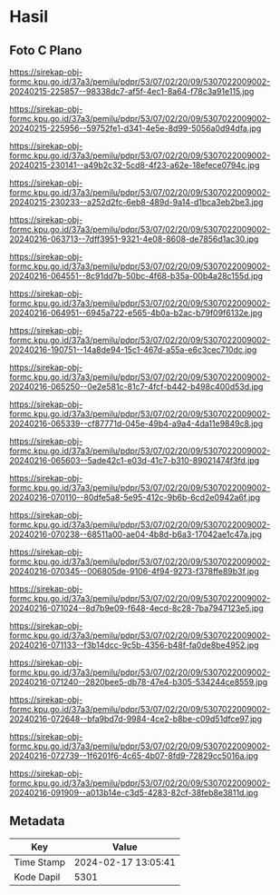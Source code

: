 # Hasil

## Foto C Plano

https://sirekap-obj-formc.kpu.go.id/37a3/pemilu/pdpr/53/07/02/20/09/5307022009002-20240215-225857--98338dc7-af5f-4ec1-8a64-f78c3a91e115.jpg

https://sirekap-obj-formc.kpu.go.id/37a3/pemilu/pdpr/53/07/02/20/09/5307022009002-20240215-225956--59752fe1-d341-4e5e-8d99-5056a0d94dfa.jpg

https://sirekap-obj-formc.kpu.go.id/37a3/pemilu/pdpr/53/07/02/20/09/5307022009002-20240215-230141--a49b2c32-5cd8-4f23-a62e-18efece0794c.jpg

https://sirekap-obj-formc.kpu.go.id/37a3/pemilu/pdpr/53/07/02/20/09/5307022009002-20240215-230233--a252d2fc-6eb8-489d-9a14-d1bca3eb2be3.jpg

https://sirekap-obj-formc.kpu.go.id/37a3/pemilu/pdpr/53/07/02/20/09/5307022009002-20240216-063713--7dff3951-9321-4e08-8608-de7856d1ac30.jpg

https://sirekap-obj-formc.kpu.go.id/37a3/pemilu/pdpr/53/07/02/20/09/5307022009002-20240216-064551--8c91dd7b-50bc-4f68-b35a-00b4a28c155d.jpg

https://sirekap-obj-formc.kpu.go.id/37a3/pemilu/pdpr/53/07/02/20/09/5307022009002-20240216-064951--6945a722-e565-4b0a-b2ac-b79f09f6132e.jpg

https://sirekap-obj-formc.kpu.go.id/37a3/pemilu/pdpr/53/07/02/20/09/5307022009002-20240216-190751--14a8de94-15c1-467d-a55a-e6c3cec710dc.jpg

https://sirekap-obj-formc.kpu.go.id/37a3/pemilu/pdpr/53/07/02/20/09/5307022009002-20240216-065250--0e2e581c-81c7-4fcf-b442-b498c400d53d.jpg

https://sirekap-obj-formc.kpu.go.id/37a3/pemilu/pdpr/53/07/02/20/09/5307022009002-20240216-065339--cf87771d-045e-49b4-a9a4-4da11e9849c8.jpg

https://sirekap-obj-formc.kpu.go.id/37a3/pemilu/pdpr/53/07/02/20/09/5307022009002-20240216-065603--5ade42c1-e03d-41c7-b310-89021474f3fd.jpg

https://sirekap-obj-formc.kpu.go.id/37a3/pemilu/pdpr/53/07/02/20/09/5307022009002-20240216-070110--80dfe5a8-5e95-412c-9b6b-6cd2e0942a6f.jpg

https://sirekap-obj-formc.kpu.go.id/37a3/pemilu/pdpr/53/07/02/20/09/5307022009002-20240216-070238--68511a00-ae04-4b8d-b6a3-17042ae1c47a.jpg

https://sirekap-obj-formc.kpu.go.id/37a3/pemilu/pdpr/53/07/02/20/09/5307022009002-20240216-070345--006805de-9106-4f94-9273-f378ffe89b3f.jpg

https://sirekap-obj-formc.kpu.go.id/37a3/pemilu/pdpr/53/07/02/20/09/5307022009002-20240216-071024--8d7b9e09-f648-4ecd-8c28-7ba7947123e5.jpg

https://sirekap-obj-formc.kpu.go.id/37a3/pemilu/pdpr/53/07/02/20/09/5307022009002-20240216-071133--f3b14dcc-9c5b-4356-b48f-fa0de8be4952.jpg

https://sirekap-obj-formc.kpu.go.id/37a3/pemilu/pdpr/53/07/02/20/09/5307022009002-20240216-071240--2820bee5-db78-47e4-b305-534244ce8559.jpg

https://sirekap-obj-formc.kpu.go.id/37a3/pemilu/pdpr/53/07/02/20/09/5307022009002-20240216-072648--bfa9bd7d-9984-4ce2-b8be-c09d51dfce97.jpg

https://sirekap-obj-formc.kpu.go.id/37a3/pemilu/pdpr/53/07/02/20/09/5307022009002-20240216-072739--1f6201f6-4c65-4b07-8fd9-72829cc5016a.jpg

https://sirekap-obj-formc.kpu.go.id/37a3/pemilu/pdpr/53/07/02/20/09/5307022009002-20240216-091909--a013b14e-c3d5-4283-82cf-38feb8e3811d.jpg


## Metadata

| Key        | Value               |
| ---------- | ------------------- |
| Time Stamp | 2024-02-17 13:05:41 |
| Kode Dapil | 5301                |



